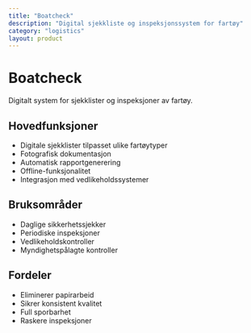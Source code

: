 ```yaml
---
title: "Boatcheck"
description: "Digital sjekkliste og inspeksjonssystem for fartøy"
category: "logistics"
layout: product
---
```

# Boatcheck

Digitalt system for sjekklister og inspeksjoner av fartøy.

## Hovedfunksjoner

- Digitale sjekklister tilpasset ulike fartøytyper
- Fotografisk dokumentasjon
- Automatisk rapportgenerering
- Offline-funksjonalitet
- Integrasjon med vedlikeholdssystemer

## Bruksområder

- Daglige sikkerhetssjekker
- Periodiske inspeksjoner
- Vedlikeholdskontroller
- Myndighetspålagte kontroller

## Fordeler

- Eliminerer papirarbeid
- Sikrer konsistent kvalitet
- Full sporbarhet
- Raskere inspeksjoner
